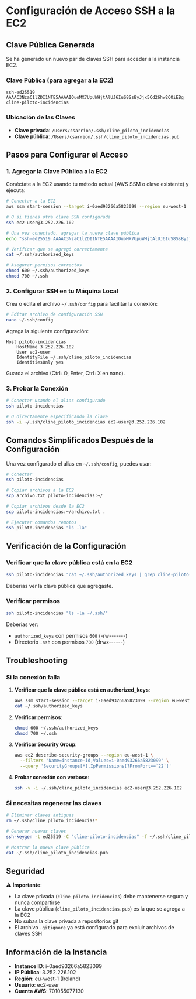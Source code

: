 # Configuración de Acceso SSH a la EC2

## Clave Pública Generada

Se ha generado un nuevo par de claves SSH para acceder a la instancia EC2.

### Clave Pública (para agregar a la EC2)

```
ssh-ed25519 AAAAC3NzaC1lZDI1NTE5AAAAIOuoMX7UpuWHjtAlUJ6IuS8SsByJjx5Cd26hw2COiEBg cline-piloto-incidencias
```

### Ubicación de las Claves

- **Clave privada**: `/Users/csarrion/.ssh/cline_piloto_incidencias`
- **Clave pública**: `/Users/csarrion/.ssh/cline_piloto_incidencias.pub`

## Pasos para Configurar el Acceso

### 1. Agregar la Clave Pública a la EC2

Conéctate a la EC2 usando tu método actual (AWS SSM o clave existente) y ejecuta:

```bash
# Conectar a la EC2
aws ssm start-session --target i-0aed93266a5823099 --region eu-west-1

# O si tienes otra clave SSH configurada
ssh ec2-user@3.252.226.102

# Una vez conectado, agregar la nueva clave pública
echo "ssh-ed25519 AAAAC3NzaC1lZDI1NTE5AAAAIOuoMX7UpuWHjtAlUJ6IuS8SsByJjx5Cd26hw2COiEBg cline-piloto-incidencias" >> ~/.ssh/authorized_keys

# Verificar que se agregó correctamente
cat ~/.ssh/authorized_keys

# Asegurar permisos correctos
chmod 600 ~/.ssh/authorized_keys
chmod 700 ~/.ssh
```

### 2. Configurar SSH en tu Máquina Local

Crea o edita el archivo `~/.ssh/config` para facilitar la conexión:

```bash
# Editar archivo de configuración SSH
nano ~/.ssh/config
```

Agrega la siguiente configuración:

```
Host piloto-incidencias
    HostName 3.252.226.102
    User ec2-user
    IdentityFile ~/.ssh/cline_piloto_incidencias
    IdentitiesOnly yes
```

Guarda el archivo (Ctrl+O, Enter, Ctrl+X en nano).

### 3. Probar la Conexión

```bash
# Conectar usando el alias configurado
ssh piloto-incidencias

# O directamente especificando la clave
ssh -i ~/.ssh/cline_piloto_incidencias ec2-user@3.252.226.102
```

## Comandos Simplificados Después de la Configuración

Una vez configurado el alias en `~/.ssh/config`, puedes usar:

```bash
# Conectar
ssh piloto-incidencias

# Copiar archivos a la EC2
scp archivo.txt piloto-incidencias:~/

# Copiar archivos desde la EC2
scp piloto-incidencias:~/archivo.txt .

# Ejecutar comandos remotos
ssh piloto-incidencias "ls -la"
```

## Verificación de la Configuración

### Verificar que la clave pública está en la EC2

```bash
ssh piloto-incidencias "cat ~/.ssh/authorized_keys | grep cline-piloto-incidencias"
```

Deberías ver la clave pública que agregaste.

### Verificar permisos

```bash
ssh piloto-incidencias "ls -la ~/.ssh/"
```

Deberías ver:
- `authorized_keys` con permisos `600` (-rw-------)
- Directorio `.ssh` con permisos `700` (drwx------)

## Troubleshooting

### Si la conexión falla

1. **Verificar que la clave pública está en authorized_keys**:
   ```bash
   aws ssm start-session --target i-0aed93266a5823099 --region eu-west-1
   cat ~/.ssh/authorized_keys
   ```

2. **Verificar permisos**:
   ```bash
   chmod 600 ~/.ssh/authorized_keys
   chmod 700 ~/.ssh
   ```

3. **Verificar Security Group**:
   ```bash
   aws ec2 describe-security-groups --region eu-west-1 \
     --filters "Name=instance-id,Values=i-0aed93266a5823099" \
     --query 'SecurityGroups[*].IpPermissions[?FromPort==`22`]'
   ```

4. **Probar conexión con verbose**:
   ```bash
   ssh -v -i ~/.ssh/cline_piloto_incidencias ec2-user@3.252.226.102
   ```

### Si necesitas regenerar las claves

```bash
# Eliminar claves antiguas
rm ~/.ssh/cline_piloto_incidencias*

# Generar nuevas claves
ssh-keygen -t ed25519 -C "cline-piloto-incidencias" -f ~/.ssh/cline_piloto_incidencias

# Mostrar la nueva clave pública
cat ~/.ssh/cline_piloto_incidencias.pub
```

## Seguridad

⚠️ **Importante**:
- La clave privada (`cline_piloto_incidencias`) debe mantenerse segura y nunca compartirse
- La clave pública (`cline_piloto_incidencias.pub`) es la que se agrega a la EC2
- No subas la clave privada a repositorios git
- El archivo `.gitignore` ya está configurado para excluir archivos de claves SSH

## Información de la Instancia

- **Instance ID**: i-0aed93266a5823099
- **IP Pública**: 3.252.226.102
- **Región**: eu-west-1 (Ireland)
- **Usuario**: ec2-user
- **Cuenta AWS**: 701055077130
